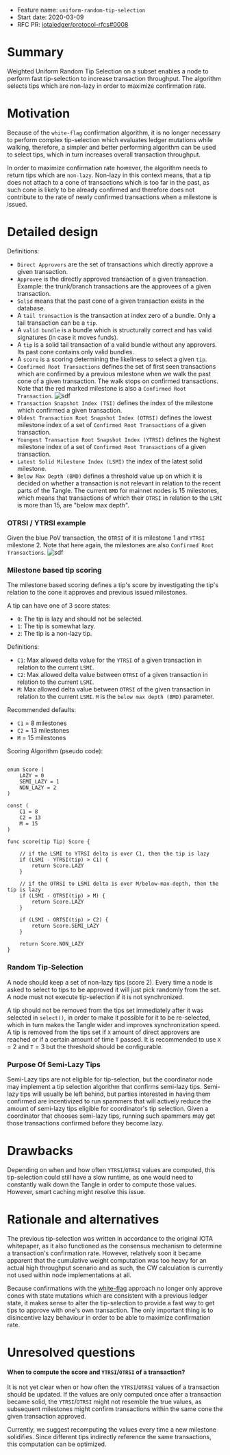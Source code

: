 + Feature name: `uniform-random-tip-selection`
+ Start date: 2020-03-09
+ RFC PR: [iotaledger/protocol-rfcs#0008](https://github.com/iotaledger/protocol-rfcs/pull/0008)

# Summary

Weighted Uniform Random Tip Selection on a subset enables a node to perform fast tip-selection to increase transaction throughput.
The algorithm selects tips which are non-lazy in order to maximize confirmation rate.

# Motivation

Because of the `white-flag` confirmation algorithm, it is no longer necessary to perform complex
tip-selection which evaluates ledger mutations while walking, therefore, a simpler and better 
performing algorithm can be used to select tips, which in turn increases overall transaction throughput.

In order to maximize confirmation rate however, the algorithm needs to return tips which are `non-lazy`.
Non-lazy in this context means, that a tip does not attach to a cone of transactions which is too far
in the past, as such cone is likely to be already confirmed and therefore does not contribute to the
rate of newly confirmed transactions when a milestone is issued.

# Detailed design

Definitions:
* `Direct Approvers` are the set of transactions which directly approve a given transaction.
* `Approvee` is the directly approved transaction of a given transaction.
Example: the trunk/branch transactions are the approvees of a given transaction.
* `Solid` means that the past cone of a given transaction exists in the database.
* A `tail transaction` is the transaction at index zero of a bundle. Only a tail transaction can be a `tip`.
* A `valid bundle` is a bundle which is structurally correct and has valid signatures (in case it moves funds).
* A `tip` is a solid tail transaction of a valid bundle without any approvers. Its past cone contains only valid bundles.
* A `score` is a scoring  determining the likeliness to select a given `tip`.
* `Confirmed Root Transactions` defines the set of first seen transactions which are confirmed by a previous milestone 
when we walk the past cone of a given transaction. The walk stops on confirmed transactions.  
Note that the red marked milestone is also a `Confirmed Root Transaction`.
![sdf](images/cnf_tx_roots.PNG)
* `Transaction Snapshot Index (TSI)` defines the index of the milestone which confirmed a given transaction.
* `Oldest Transaction Root Snapshot Index (OTRSI)` defines the lowest milestone index of a set of
`Confirmed Root Transactions` of a given transaction.
* `Youngest Transaction Root Snapshot Index (YTRSI)` defines the highest milestone index of a set of
`Confirmed Root Transactions` of a given transaction.
* `Latest Solid Milestone Index (LSMI)` the index of the latest solid milestone.
* `Below Max Depth (BMD)` defines a threshold value up on which it is decided on whether a transaction is not
relevant in relation to the recent parts of the Tangle. The current `BMD` for mainnet nodes is 15 milestones, 
which means that transactions of which their `OTRSI` in relation to the `LSMI` is more than 15, are "below max depth".

### OTRSI / YTRSI example
Given the blue PoV transaction, the `OTRSI` of it is milestone 1 and `YTRSI` milestone 2.
Note that here again, the milestones are also `Confirmed Root Transactions`.
![sdf](images/otrsi_ytrsi.PNG)

### Milestone based tip scoring

The milestone based scoring defines a tip's score by investigating the tip's relation to
the cone it approves and previous issued  milestones.

A tip can have one of 3 score states:
* `0`: The tip is lazy and should not be selected.
* `1`: The tip is somewhat lazy.
* `2`: The tip is a non-lazy tip.

Definitions:
* `C1`: Max allowed delta value for the `YTRSI` of a given transaction in relation to the current `LSMI`.
* `C2`: Max allowed delta value between `OTRSI` of a given transaction in relation to the current `LSMI`. 
* `M`: Max allowed delta value between `OTRSI` of the given transaction in relation to the current `LSMI`.
`M` is the `below max depth (BMD)` parameter.

Recommended defaults:
* `C1` = 8 milestones
* `C2` = 13 milestones
* `M` = 15 milestones

Scoring Algorithm (pseudo code):
```

enum Score (
    LAZY = 0
    SEMI_LAZY = 1
    NON_LAZY = 2
)

const (
    C1 = 8
    C2 = 13
    M = 15
)

func score(tip Tip) Score {
    
    // if the LSMI to YTRSI delta is over C1, then the tip is lazy
    if (LSMI - YTRSI(tip) > C1) {
        return Score.LAZY
    }
    
    // if the OTRSI to LSMI delta is over M/below-max-depth, then the tip is lazy
    if (LSMI - OTRSI(tip) > M) {
        return Score.LAZY
    }
    
    if (LSMI - ORTSI(tip) > C2) {
        return Score.SEMI_LAZY
    }

    return Score.NON_LAZY
}
```

### Random Tip-Selection

A node should keep a set of non-lazy tips (score 2).
Every time a node is asked to select to tips to be approved it will just pick randomly from the set. 
A node must not execute tip-selection if it is not synchronized.

A tip should not be removed from the tips set immediately after it was selected in `select()`, 
in order to make it possible for it to be re-selected, which in turn makes the Tangle wider
and improves synchronization speed. A tip is removed from the tips set if `X` amount of direct
approvers are reached or if a certain amount of time `T` passed. 
It is recommended to use `X` = 2 and `T` = 3  but the threshold should be configurable.

### Purpose Of Semi-Lazy Tips

Semi-Lazy tips are not eligible for tip-selection, but the coordinator node may implement a tip selection algorithm
that confirms semi-lazy tips. Semi-lazy tips will usually be left behind, but parties interested in having them confirmed
are incentivized to run spammers that will actively reduce the amount of semi-lazy tips eligible for coordinator's tip selection. 
Given a coordinator that chooses semi-lazy tips, running such spammers may get those transactions confirmed before
they become lazy.


# Drawbacks

Depending on when and how often `YTRSI`/`OTRSI` values are computed, this tip-selection could still
have a slow runtime, as one would need to constantly walk down the Tangle in order to compute those
values. However, smart caching might resolve this issue. 

# Rationale and alternatives

The previous tip-selection was written in accordance to the original IOTA whitepaper, as it also
functioned as the consensus mechanism to determine a transaction's confirmation rate.
However, relatively soon it became apparent that the cumulative weight computation was too heavy
for an actual high throughput scenario and as such, the CW calculation is currently not used within
node implementations at all.

Because confirmations with the [white-flag](https://github.com/iotaledger/protocol-rfcs/blob/master/text/0005-white-flag/0005-white-flag.md) approach no longer only approve cones with state mutations
which are consistent with a previous ledger state, it makes sense to alter the tip-selection to provide 
a fast way to get tips to approve with one's own transaction.
The only important thing is to disincentive lazy behaviour in order to be able to maximize confirmation rate.

# Unresolved questions

#### When to compute the score and `YTRSI`/`OTRSI` of a transaction?
It is not yet clear when or how often the `YTRSI`/`OTRSI` values of a transaction should be updated.
If the values are only computed once after a transaction became solid, the `YTRSI`/`OTRSI` might not
resemble the true values, as subsequent milestones might confirm transactions within the same cone the
given transaction approved.

Currently, we suggest recomputing the values every time a new milestone solidifies. 
Since different tips indirectly reference the same transactions, this computation can be optimized.  
